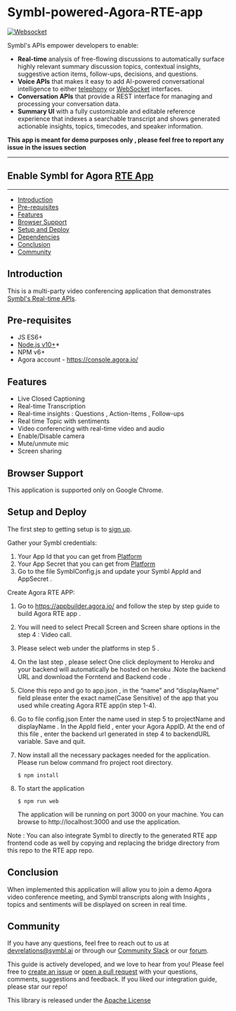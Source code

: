 # Symbl-powered-Agora-RTE-app

[![Websocket](https://img.shields.io/badge/symbl-websocket-brightgreen)](https://docs.symbl.ai/docs/streamingapi/overview/introduction)

Symbl's APIs empower developers to enable: 
- **Real-time** analysis of free-flowing discussions to automatically surface highly relevant summary discussion topics, contextual insights, suggestive action items, follow-ups, decisions, and questions.
- **Voice APIs** that makes it easy to add AI-powered conversational intelligence to either [telephony][telephony] or [WebSocket][websocket] interfaces.
- **Conversation APIs** that provide a REST interface for managing and processing your conversation data.
- **Summary UI** with a fully customizable and editable reference experience that indexes a searchable transcript and shows generated actionable insights, topics, timecodes, and speaker information.

**This app is meant for demo purposes only , please feel free to report any issue in the issues section**

<hr />

## Enable Symbl for Agora [RTE App][agorarte] 

<hr />

 * [Introduction](#introduction)
 * [Pre-requisites](#pre-requisites)
 * [Features](#features)
 * [Browser Support](#browsersupport)
 * [Setup and Deploy](#setupanddeploy)
 * [Dependencies](#dependencies)
 * [Conclusion](#conclusion)
 * [Community](#community)

## Introduction

This is a multi-party video conferencing application that demonstrates [Symbl's Real-time APIs](https://docs.symbl.ai/docs/streamingapi/overview/introduction). 

## Pre-requisites

* JS ES6+
* [Node.js v10+](https://nodejs.org/en/download/)*
* NPM v6+
* Agora account - https://console.agora.io/

## Features
* Live Closed Captioning
* Real-time Transcription
* Real-time insights : Questions , Action-Items , Follow-ups
* Real time Topic with sentiments 
* Video conferencing with real-time video and audio
* Enable/Disable camera
* Mute/unmute mic
* Screen sharing


## Browser Support
This application is supported only on Google Chrome.

## Setup and Deploy
The first step to getting setup is to [sign up][signup]. 

Gather your Symbl credentials:
1. Your App Id that you can get from [Platform](https://platform.symbl.ai)
2. Your App Secret that you can get from [Platform](https://platform.symbl.ai)
3. Go to the file SymblConfig.js and update your Symbl AppId and AppSecret .

Create Agora RTE APP:
1. Go to https://appbuilder.agora.io/ and follow the step by step guide to build Agora RTE app . 
2. You will need to select Precall Screen and Screen share options in the step 4 : Video call.
3. Please select web under the platforms in step 5 .
4. On the last step , please select One click deployment to Heroku and your backend will automatically be hosted on heroku .Note the backend URL and download the Forntend and Backend code .

5.  Clone this repo and go to app.json , in the “name” and “displayName” field please enter the exact name(Case Sensitive) of the app that you used while creating Agora RTE app(in step 1-4).
6. Go to file config.json
Enter the name used in step 5 to projectName and displayName .
In the AppId field , enter your Agora AppID.
At the end of this file , enter the backend url generated in step 4 to backendURL variable.
Save and quit.
7. Now install all the necessary packages needed for the application. Please run below command fro project root directory.
      ```
      $ npm install
      ```
8. To start the application 
     ```
     $ npm run web
     ```
   The application will be running on port 3000 on your machine. You can browse to http://localhost:3000 and use the application.

Note : You can also integrate Symbl to directly to the generated RTE app frontend code as well by copying and replacing the bridge directory from this repo  to the RTE app repo.   




## Conclusion
When implemented this application will allow you to join a demo Agora video conference meeting, and Symbl transcripts along with Insights , topics and sentiments will be displayed on screen in real time. 

## Community

If you have any questions, feel free to reach out to us at devrelations@symbl.ai or through our [Community Slack][slack] or our [forum][developer_community].

This guide is actively developed, and we love to hear from you! Please feel free to [create an issue][issues] or [open a pull request][pulls] with your questions, comments, suggestions and feedback.  If you liked our integration guide, please star our repo!

This library is released under the [Apache License][license]

[license]: LICENSE.txt
[telephony]: https://docs.symbl.ai/docs/telephony/overview/post-api
[websocket]: https://docs.symbl.ai/docs/streamingapi/overview/introduction
[developer_community]: https://community.symbl.ai/?_ga=2.134156042.526040298.1609788827-1505817196.1609788827
[slack]: https://join.slack.com/t/symbldotai/shared_invite/zt-4sic2s11-D3x496pll8UHSJ89cm78CA
[signup]: https://platform.symbl.ai/?_ga=2.63499307.526040298.1609788827-1505817196.1609788827
[issues]: https://github.com/symblai/symbl-for-zoom/issues
[agorarte]: https://appbuilder.agora.io/
[pulls]: https://github.com/symblai/symbl-for-zoom/pulls


